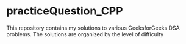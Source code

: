 # practiceQuestion_CPP
This repository contains my solutions to various GeeksforGeeks DSA problems. The solutions are organized by the level of difficulty
